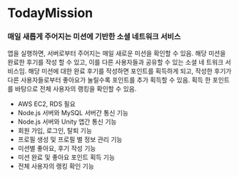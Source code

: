 # TodayMission
### 매일 새롭게 주어지는 미션에 기반한 소셜 네트워크 서비스

앱을 실행하면, 서버로부터 주어지는 매일 새로운 미션을 확인할 수 있음. 해당 미션을 완료한 후기를 작성 할 수 있고, 이를 다른 사용자들과 공유할 수 있는 소셜 네 트워크 서비스임. 해당 미션에 대한 완료 후기를 작성하면 포인트를 획득하게 되고, 작성한 후기가 다른 사용자들로부터 좋아요가 눌릴수록 포인트를 추가 획득할 수 있음. 획득 한 포인트를 바탕으로 전체 사용자의 랭킹을 확인할 수 있음.

- AWS EC2, RDS 필요
- Node.js 서버와 MySQL 서버간 통신 기능
- Node.js 서버와 Unity 앱간 통신 기능
- 회원 가입, 로그인, 탈퇴 기능
- 프로필 생성 및 프로필 별 정보 관리 기능
- 미션별 좋아요, 후기 작성 기능
- 미션 완료 및 좋아요 포인트 획득 기능
- 전체 사용자의 랭킹 확인 기능
